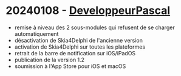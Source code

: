 # 20240108 - [DeveloppeurPascal](https://github.com/DeveloppeurPascal)

* remise à niveau des 2 sous-modules qui refusent de se charger automatiquement
* désactivation de Skia4Delphi de l'ancienne version
* activation de Skia4Delphi sur toutes les plateformes
* retrait de la barre de notification sur iOS/iPadOS
* publication de la version 1.2
* soumission à l'App Store pour iOS et macOS

